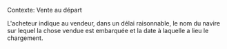 Contexte: Vente au départ

L'acheteur indique au vendeur, dans un délai raisonnable, le nom du navire sur lequel la chose vendue est embarquée et la date à laquelle a lieu le chargement.